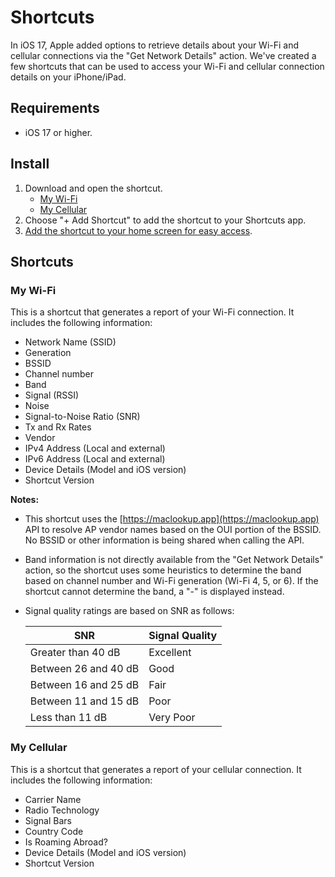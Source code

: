 # Shortcuts

In iOS 17, Apple added options to retrieve details about your Wi-Fi and cellular connections via the "Get Network Details" action. We've created a few shortcuts that can be used to access your Wi-Fi and cellular connection details on your iPhone/iPad.

## Requirements

* iOS 17 or higher.

## Install

1. Download and open the shortcut.
   - [My Wi-Fi](https://github.com/intuitibits/shortcuts/raw/refs/heads/main/My%20Wi-Fi.shortcut)
   - [My Cellular](https://github.com/intuitibits/shortcuts/raw/refs/heads/main/My%20Cellular.shortcut)
3. Choose "+ Add Shortcut" to add the shortcut to your Shortcuts app.
4. [Add the shortcut to your home screen for easy access](https://support.apple.com/guide/shortcuts/add-a-shortcut-to-the-home-screen-apd735880972/ios).

## Shortcuts
### My Wi-Fi

This is a shortcut that generates a report of your Wi-Fi connection. It includes the following information:

* Network Name (SSID)
* Generation
* BSSID
* Channel number
* Band
* Signal (RSSI)
* Noise
* Signal-to-Noise Ratio (SNR)
* Tx and Rx Rates
* Vendor
* IPv4 Address (Local and external)
* IPv6 Address (Local and external)
* Device Details (Model and iOS version)
* Shortcut Version

**Notes:** 
* This shortcut uses the [https://maclookup.app](https://maclookup.app) API to resolve AP vendor names based on the OUI portion of the BSSID. No BSSID or other information is being shared when calling the API.
* Band information is not directly available from the "Get Network Details" action, so the shortcut uses some heuristics to determine the band based on channel number and Wi-Fi generation (Wi-Fi 4, 5, or 6). If the shortcut cannot determine the band, a "-" is displayed instead.
* Signal quality ratings are based on SNR as follows:

  SNR | Signal Quality
  --- | ---
  Greater than 40 dB   | Excellent
  Between 26 and 40 dB | Good
  Between 16 and 25 dB | Fair
  Between 11 and 15 dB | Poor
  Less than 11 dB      | Very Poor 

### My Cellular

This is a shortcut that generates a report of your cellular connection. It includes the following information:

* Carrier Name
* Radio Technology
* Signal Bars
* Country Code
* Is Roaming Abroad?
* Device Details (Model and iOS version)
* Shortcut Version
